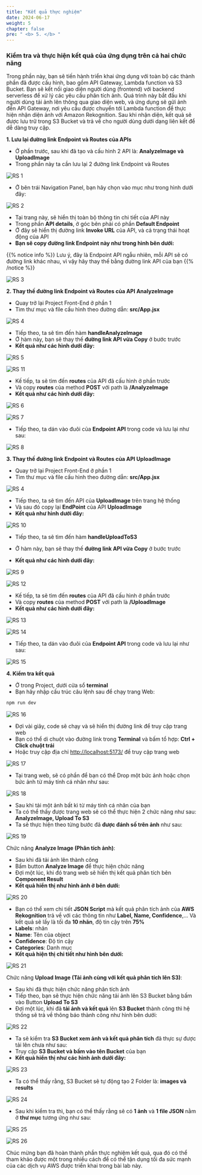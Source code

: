 ```yaml
---
title: "Kết quả thực nghiệm"
date: 2024-06-17
weight: 5
chapter: false
pre: " <b> 5. </b> "
---
```


### Kiểm tra và thực hiện kết quả của ứng dụng trên cả hai chức năng

Trong phần này, bạn sẽ tiến hành triển khai ứng dụng với toàn bộ các thành phần đã được cấu hình, bao gồm API Gateway, Lambda function và S3 Bucket. Bạn sẽ kết nối giao diện người dùng (frontend) với backend serverless để xử lý các yêu cầu phân tích ảnh. Quá trình này bắt đầu khi người dùng tải ảnh lên thông qua giao diện web, và ứng dụng sẽ gửi ảnh đến API Gateway, nơi yêu cầu được chuyển tới Lambda function để thực hiện nhận diện ảnh với Amazon Rekognition. Sau khi nhận diện, kết quả sẽ được lưu trữ trong S3 Bucket và trả về cho người dùng dưới dạng liên kết để dễ dàng truy cập.

**1. Lưu lại đường link Endpoint và Routes của APIs**
- Ở phần trước, sau khi đã tạo và cấu hình 2 API là: **AnalyzeImage và UploadImage**
- Trong phần này ta cần lưu lại 2 đường link Endpoint và Routes

![RS 1](/images/5.Results/rs_1.png)

- Ở bên trái Navigation Panel, bạn hãy chọn vào mục như trong hình dưới đây:

![RS 2](/images/5.Results/rs_2.png)

- Tại trang này, sẽ hiển thị toàn bộ thông tin chi tiết của API này
- Trong phần **API details**, ở góc bên phải có phần **Default Endpoint**
- Ở đây sẽ hiển thị đường link **Invoke URL** của API, và cả trạng thái hoạt động của API
- **Bạn sẽ copy đường link Endpoint này như trong hình bên dưới:**

{{% notice info %}}
Lưu ý, đây là Endpoint API ngẫu nhiên, mỗi API sẽ có đường link khác nhau, vì vậy hãy thay thế bằng đường link API của bạn
{{% /notice %}}

![RS 3](/images/5.Results/rs_3.png)

**2. Thay thế đường link Endpoint và Routes của API AnalyzeImage**
- Quay trở lại Project Front-End ở phần 1
- Tìm thư mục và file cấu hình theo đường dẫn: **src/App.jsx**

![RS 4](/images/5.Results/rs_4.png)

- Tiếp theo, ta sẽ tìm đến hàm **handleAnalyzeImage**
- Ở hàm này, bạn sẽ thay thế **đường link API vừa Copy** ở bước trước
- **Kết quả như các hình dưới đây:**

![RS 5](/images/5.Results/rs_5.png)

![RS 11](/images/5.Results/rs_11.png)


- Kế tiếp, ta sẽ tìm đến **routes** của API đã cấu hình ở phần trước
- Và copy **routes** của method **POST** với path là **/AnalyzeImage**
- **Kết quả như các hình dưới đây:**

![RS 6](/images/5.Results/rs_6.png)

![RS 7](/images/5.Results/rs_7.png)

- Tiếp theo, ta dán vào đuôi của **Endpoint API** trong code và lưu lại như sau:

![RS 8](/images/5.Results/rs_8.png)

**3. Thay thế đường link Endpoint và Routes của API UploadImage**
- Quay trở lại Project Front-End ở phần 1
- Tìm thư mục và file cấu hình theo đường dẫn: **src/App.jsx**

![RS 4](/images/5.Results/rs_4.png)

- Tiếp theo, ta sẽ tìm đến API của **UploadImage** trên trang hệ thống
- Và sau đó copy lại **EndPoint** của API **UploadImage**
- **Kết quả như hình dưới đây:**

![RS 10](/images/5.Results/rs_10.png)

- Tiếp theo, ta sẽ tìm đến hàm **handleUploadToS3**
- Ở hàm này, bạn sẽ thay thế **đường link API vừa Copy** ở bước trước

- **Kết quả như các hình dưới đây:**

![RS 9](/images/5.Results/rs_9.png)

![RS 12](/images/5.Results/rs_12.png)

- Kế tiếp, ta sẽ tìm đến **routes** của API đã cấu hình ở phần trước
- Và copy **routes** của method **POST** với path là **/UploadImage**
- **Kết quả như các hình dưới đây:**

![RS 13](/images/5.Results/rs_13.png)

![RS 14](/images/5.Results/rs_14.png)

- Tiếp theo, ta dán vào đuôi của **Endpoint API** trong code và lưu lại như sau:

![RS 15](/images/5.Results/rs_15.png)

**4. Kiểm tra kết quả**
- Ở trong Project, dưới cửa sổ **terminal**
- Bạn hãy nhập cấu trúc câu lệnh sau để chạy trang Web:

```bash
npm run dev
```
![RS 16](/images/5.Results/rs_16.png)

- Đợi vài giây, code sẽ chạy và sẽ hiển thị đường link để truy cập trang web
- Bạn có thể di chuột vào đường link trong **Terminal** và bấm tổ hợp: **Ctrl + Click chuột trái**
- Hoặc truy cập địa chỉ [http://localhost:5173/](http://localhost:5173/) để truy cập trang web

![RS 17](/images/5.Results/rs_17.png)

- Tại trang web, sẽ có phần để bạn có thể Drop một bức ảnh hoặc chọn bức ảnh từ máy tính cá nhân như sau:

![RS 18](/images/5.Results/rs_18.png)

- Sau khi tải một ảnh bất kì từ máy tính cá nhân của bạn
- Ta có thể thấy được trang web sẽ có thể thực hiện 2 chức năng như sau: **AnalyzeImage, Upload To S3**
- Ta sẽ thực hiện theo từng bước đã **được đánh số trên ảnh** như sau:

![RS 19](/images/5.Results/rs_19.png)

Chức năng **Analyze Image (Phân tích ảnh)**:
- Sau khi đã tải ảnh lên thành công
- Bấm button **Analyze Image** để thực hiện chức năng
- Đợi một lúc, khi đó trang web sẽ hiển thị kết quả phân tích bên **Component Result**
- **Kết quả hiển thị như hình ảnh ở bên dưới:**

![RS 20](/images/5.Results/rs_20.png)

- Bạn có thể xem chi tiết **JSON Script** mà kết quả phân tích ảnh của **AWS Rekognition** trả về với các thông tin như **Label, Name, Confidence**,... Và kết quả sẽ lấy là tối đa **10 nhãn**, độ tin cậy trên **75%**
- **Labels**: nhãn
- **Name**: Tên của object
- **Confidence**: Độ tin cậy
- **Categories**: Danh mục
- **Kết quả hiện thị chi tiết như hình bên dưới:**

![RS 21](/images/5.Results/rs_21.png)

Chức năng **Upload Image (Tải ảnh cùng với kết quả phân tích lên S3)**:
- Sau khi đã thực hiện chức năng phân tích ảnh
- Tiếp theo, bạn sẽ thực hiện chức năng tải ảnh lên S3 Bucket bằng bấm vào Button **Upload To S3**
- Đợi một lúc, khi đã **tải ảnh và kết quả** lên **S3 Bucket** thành công thì hệ thống sẽ trả về thông báo thành công như hình bên dưới:

![RS 22](/images/5.Results/rs_22.png)

- Ta sẽ kiểm tra **S3 Bucket xem ảnh và kết quả phân tích** đã thực sự được tải lên chưa như sau:
- Truy cập **S3 Bucket và bấm vào tên Bucket** của bạn
- **Kết quả hiển thị như các hình ảnh dưới đây:**

![RS 23](/images/5.Results/rs_23.png)

- Ta có thể thấy rằng, S3 Bucket sẽ tự động tạo 2 Folder là: **images và results**

![RS 24](/images/5.Results/rs_24.png)


- Sau khi kiểm tra thì, bạn có thể thấy rằng sẽ có **1 ảnh** và **1 file JSON** nằm ở **thư mục** tương ứng như sau:

![RS 25](/images/5.Results/rs_25.png)

![RS 26](/images/5.Results/rs_26.png)

Chúc mừng bạn đã hoàn thành phần thực nghiệm kết quả, qua đó có thể tham khảo được một trong nhiều cách để có thể tận dụng tối đa sức mạnh của các dịch vụ AWS được triển khai trong bài lab này.






















